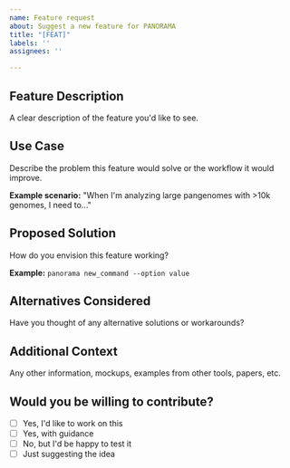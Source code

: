 ```yaml
---
name: Feature request
about: Suggest a new feature for PANORAMA
title: "[FEAT]"
labels: ''
assignees: ''

---
```


## Feature Description

A clear description of the feature you'd like to see.

## Use Case

Describe the problem this feature would solve or the workflow it would improve.

**Example scenario:**
"When I'm analyzing large pangenomes with >10k genomes, I need to..."

## Proposed Solution

How do you envision this feature working?

**Example:**
`panorama new_command --option value`

## Alternatives Considered

Have you thought of any alternative solutions or workarounds?

## Additional Context

Any other information, mockups, examples from other tools, papers, etc.

## Would you be willing to contribute?

- [ ] Yes, I'd like to work on this
- [ ] Yes, with guidance
- [ ] No, but I'd be happy to test it
- [ ] Just suggesting the idea
